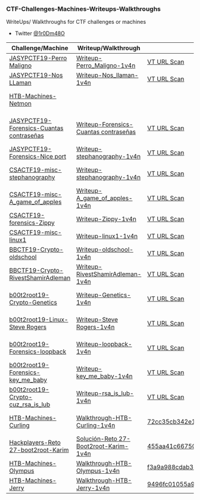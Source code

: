 ### CTF-Challenges-Machines-Writeups-Walkthroughs

WriteUps/ Walkthroughs for CTF challenges or machines
- Twitter [@1r0Dm48O](https://twitter.com/1r0Dm48O)

| Challenge/Machine | Writeup/Walkthrough | MD5 | Posted On |
| ------------ | ------------ | ------------ | ------------ |
| [JASYPCTF19-Perro Maligno](https://ctf.interferencias.tech/challenges#Perro%20maligno) | [Writeup-Perro_Maligno-1v4n](https://github.com/1r0dm480/CTF-Wr1T3uPs/tree/master/JASYPCTF19/stego/perro_maligno) | [VT URL Scan](https://www.virustotal.com/gui/url/89ad8d5ea881fda6462a4e16556b03c080631a35d61ef9f39dae33c74fec1a13/detection) |  |
| [JASYPCTF19-Nos LLaman](https://ctf.interferencias.tech/challenges#Nos%20llaman) | [Writeup-Nos_llaman-1v4n](https://github.com/1r0dm480/CTF-Wr1T3uPs/tree/master/JASYPCTF19/stego/nosllaman) | [VT URL Scan](https://www.virustotal.com/gui/url/50d9d90db59bd00c54d7bae856df2c371e5c255fc7140c2404b53f7e9a2d4ec9/detection) |  |
| [HTB-Machines-Netmon](https://www.hackthebox.eu/home/machines/profile/177) |  |  | [Interferencias-HTB Machine Walkthrough: Netmon](https://interferencias.tech/2019/06/30/htb-netmon/) |
| [JASYPCTF19-Forensics-Cuantas contraseñas](https://ctf.interferencias.tech/challenges#Cuantas%20contrase%C3%B1as) | [Writeup-Forensics-Cuantas contraseñas](https://github.com/1r0dm480/CTF-Wr1T3uPs/blob/master/JASYPCTF19/forensic/cuantas_contrase%C3%B1as/) | [VT URL Scan](https://www.virustotal.com/gui/url/0bcb0ab3f70394db62cc927a673ad2c6233488bb6ebdea32e1e6896a24bdbdd1/detection) | [Honey Sec WRITEUP - JASYP19 - Challenges - Cuantas contraseñas](https://honeysec.blogspot.com/2019/06/writeup-jasyp19-challenges-cuantas.html) |
| [JASYPCTF19-Forensics-Nice port](https://ctf.interferencias.tech/challenges#Nice%20port) | [Writeup-stephanography-1v4n](https://github.com/1r0dm480/CTF-Wr1T3uPs/tree/master/JASYPCTF19/forensic/nice_port) | [VT URL Scan](https://www.virustotal.com/gui/url/9cb73359a0a23ddcc2317eb5b3d4cf61ffb4c98d96bdd146fbd9d1013d31a594/detection) |  |
| [CSACTF19-misc-stephanography](https://ctftime.org/task/8674) | [Writeup-stephanography-1v4n](https://github.com/1r0dm480/CTF-Wr1T3uPs/tree/master/CSACTF19/misc/stephanography) | [VT URL Scan](https://www.virustotal.com/gui/url/a0fd77f8df5d832afd7460c9522c1b739c2565705f4d5645ebf86a10c6d03681/detection) | [Honey Sec WRITEUP Challenge stephanography](https://honeysec.blogspot.com/2019/05/writeup-csactf19-challenges.html) |
| [CSACTF19-misc-A_game_of_apples](https://ctftime.org/task/8594) | [Writeup-A_game_of_apples-1v4n](https://github.com/1r0dm480/CTF-Wr1T3uPs/tree/master/CSACTF19/misc/a_game_of_apples) | [VT URL Scan](https://www.virustotal.com/gui/url/7a5b04bedf1d0c2ab4f923d3c0b7f11e025dea2beef370a185d1329a05a45263/detection) | [CTFTime-A_game_of_apples-1v4n](https://ctftime.org/writeup/15391) |
| [CSACTF19-forensics-Zippy](https://ctftime.org/task/8453) | [Writeup-Zippy-1v4n](https://github.com/1r0dm480/CTF-Wr1T3uPs/tree/master/CSACTF19/forensics/Zippy) | [VT URL Scan](https://www.virustotal.com/gui/url/e32183587f49bccdbcd6f77d2e67123f2f86f59c86e9f56e953199b86c0c7007/detection) | [CTFTime-Zippy-1v4n](https://ctftime.org/writeup/15392) |
| [CSACTF19-misc-linux1](https://ctftime.org/task/8453) | [Writeup-linux1-1v4n](https://github.com/1r0dm480/CTF-Wr1T3uPs/tree/master/CSACTF19/misc/linux1) | [VT URL Scan](https://www.virustotal.com/gui/url/7a5b04bedf1d0c2ab4f923d3c0b7f11e025dea2beef370a185d1329a05a45263/detection) | [Honey Sec WRITEUP Challenge Linux](https://honeysec.blogspot.com/2019/05/writeup-challenge-linux-201-by-1r0dm448o.html) |
| [BBCTF19-Crypto-oldschool](https://ctftime.org/task/8187) | [Writeup-oldschool-1v4n](https://github.com/1r0dm480/CTF-Wr1T3uPs/tree/master/BBCTF19/crypto/oldschool) | [VT URL Scan](https://www.virustotal.com/gui/url/712465627b3f8f49cbb243a02f60746f5299a573f1af751f4f528b5f06154a98/detection) | [CTFTime-oldschool-1v4n](https://ctftime.org/writeup/15246) |
| [BBCTF19-Crypto-RivestShamirAdleman](https://ctftime.org/task/8187) | [Writeup-RivestShamirAdleman-1v4n](https://github.com/1r0dm480/CTF-Wr1T3uPs/tree/master/BBCTF19/crypto/RivestShamirAdleman) | [VT URL Scan](https://www.virustotal.com/gui/url/7b6329b72e02d5af9db9e0a4554bf1bcf5005f956d217980600f4e8b265e4e6a/detection) | [CTFTime-RivestShamirAdleman-1v4n](https://ctftime.org/writeup/15241) |
| [b00t2root19-Crypto-Genetics](https://ctftime.org/task/7932) | [Writeup-Genetics-1v4n](https://github.com/1r0dm480/CTF-Wr1T3uPs/tree/master/b00t2root19/Crypto/Genetics) | [VT URL Scan](https://www.virustotal.com/gui/url/75bfa665a30e4ba742b4d19bfaf794460e966c945de820ad17f4b774dec20f7d/detection) | [Honey Sec WRITEUP Genetics (Crypto) b00t2root CTF](https://honeysec.blogspot.com/2019/04/genetics-httpipchallengesgenetics.html) |
| [b00t2root19-Linux-Steve Rogers](https://ctftime.org/task/7932) | [Writeup-Steve Rogers-1v4n](https://github.com/1r0dm480/CTF-Wr1T3uPs/tree/master/b00t2root19/Linux/steve_rogers) | [VT URL Scan](https://www.virustotal.com/gui/url/7fbbb74be159055cabc07e25f38962919a69504b714a94c3afb6474a10a58b45/detection) | [CTFTime-b00t2root19-Steve Rogers-1v4n](https://ctftime.org/writeup/14621) |
| [b00t2root19-Forensics-loopback](https://ctftime.org/task/7939) | [Writeup-loopback-1v4n](https://github.com/1r0dm480/CTF-Wr1T3uPs/tree/master/b00t2root19/Forensics/loopback) | [VT URL Scan](https://www.virustotal.com/gui/url/d475aa2b714ce04094568ac763597f17e3934a94b6827cf22dab562ebd6a5b34/detection) | [CTFTime-b00t2root19-loopback-1v4n](https://ctftime.org/writeup/14597) |
| [b00t2root19-Forensics-key_me_baby](https://ctftime.org/task/8149) | [Writeup-key_me_baby-1v4n](https://github.com/1r0dm480/CTF-Wr1T3uPs/tree/master/b00t2root19/Forensics/key_me_baby) | [VT URL Scan](https://www.virustotal.com/gui/url/e42e81f44f117c41d925ca62b4794d1c8c6a2db2a526e7bdaeb621ecd6c92f16) | [CTFTime-b00t2root19-key_me_baby-1v4n](https://ctftime.org/writeup/14251) |
| [b00t2root19-Crypto-cuz_rsa_is_lub](https://ctftime.org/event/780/tasks/) | [Writeup-rsa_is_lub-1v4n](https://github.com/1r0dm480/CTF-Wr1T3uPs/tree/master/b00t2root19/Crypto/cuz_rsa_is_lub) | [VT URL Scan](https://www.virustotal.com/gui/url/9c48d31113e0843117ed116b6072e7b689d6b2bbb3153f79e0e113743a4d4423) | [CTFTime-b00t2root19-rsa_is_lub-1v4n](https://ctftime.org/writeup/14251) |
| [HTB-Machines-Curling](https://www.hackthebox.eu/home/machines/profile/160) | [Walkthrough-HTB-Curling-1v4n](https://github.com/1r0dm480/CTF-Wr1T3uPs/blob/master/HTB/Machines/HTB-Machine-Curling-Walkthrough-1v4n-Released.pdf) | [	72cc35cb342e11bca1d095c83214cd08](https://www.virustotal.com/#/file/2361d1e48b5451e060c608d351915f1a3402365e7e713588e4a4451f577126d7/) | [Honey Sec-HTB-Machine Walkthrough-Curling](https://honeysec.blogspot.com/2019/03/htb-machine-walkthrough-curling.html) |
| [Hackplayers-Reto 27-boot2root-Karim](https://www.hackplayers.com/2018/09/reto-27-boot2root-karim.html) | [Solución-Reto 27-Boot2root-Karim-1v4n](https://github.com/1r0dm480/CTF-Wr1T3uPs/blob/master/Hackplayers/Machines/HackPlayers-Reto-27-boot2root-Walkthrough-Karim.pdf) | [455aa41c667502619f85936e992e0a9e](https://www.virustotal.com/#/file/2e7b3fb009f859a607fa37536d6d09da96b034b5c1227b636d883c02c9e04f25/) | [Solución-Reto 27-Boot2root-Karim-1v4n](https://www.hackplayers.com/2018/09/solucion-al-reto-27-boot2root-karim.html) |
| [HTB-Machines-Olympus](https://www.hackthebox.eu/home/machines/profile/135) | [Walkthrough-HTB-Olympus-1v4n](https://github.com/1r0dm480/CTF-Wr1T3uPs/blob/master/HTB/Machines/HTB-Machine-Olympus-Walkthrough-1v4n-Released.pdf) | [	f3a9a988cdab32763816e1abf6975756](https://www.hybrid-analysis.com/sample/ffe715aacbbea2756aa3564c0d03e6dc4f57b9ee39631f91f1daa5c28f006797) | [Fwhibbit-HTB-Writeup–Olympus](https://www.fwhibbit.es/htb-write-up-olympus-por-1r0dm48o) |
| [HTB-Machines-Jerry](https://www.hackthebox.eu/home/users/profile/56686) | [Walkthrough-HTB-Jerry-1v4n](https://github.com/1r0dm480/CTF-Wr1T3uPs/blob/master/HTB/Machines/HTB-Machine-Jerry-Walkthrough-Jerry-1v4n-Released.pdf) | [9496fc01055a9bcae00b894a43dc7abd](https://www.hybrid-analysis.com/sample/995b160658c5bfb76d1bf9f0beb450f0e2f024c7e3b77774e9074176a447d589) | [Hackplayers-HTB-WriteUps](https://github.com/Hackplayers/hackthebox-writeups/blob/master/machines/Jerry/1v4n-jerry.pdf) |
